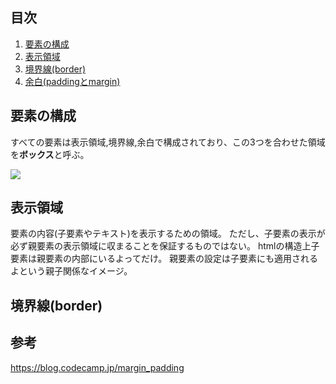 
## 目次
1. [要素の構成](#要素の構成)
  1. [表示領域](#表示領域)
  2. [境界線(border)](#境界線border)
  3. [余白(paddingとmargin)](#余白paddingとmargin)

## 要素の構成
すべての要素は表示領域,境界線,余白で構成されており、この3つを合わせた領域を**ボックス**と呼ぶ。

![](https://s3-ap-northeast-1.amazonaws.com/mash-jp/staging/uploads/3401/e81de1a5939d1f8df32f06d1e5357fff601096b4.3457.original.png?1488165207)

## 表示領域
要素の内容(子要素やテキスト)を表示するための領域。
ただし、子要素の表示が必ず親要素の表示領域に収まることを保証するものではない。
htmlの構造上子要素は親要素の内部にいるよってだけ。
親要素の設定は子要素にも適用されるよという親子関係なイメージ。

## 境界線(border)


## 参考
https://blog.codecamp.jp/margin_padding
